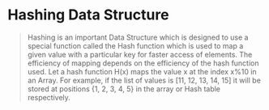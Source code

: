 # Hashing Data Structure
> Hashing is an important Data Structure which is designed to use a special function called the Hash function which is used to map a given value with a particular key for faster access of elements. 
> The efficiency of mapping depends on the efficiency of the hash function used.
> Let a hash function H(x) maps the value x at the index x%10 in an Array. 
> For example, if the list of values is [11, 12, 13, 14, 15] it will be stored at positions {1, 2, 3, 4, 5} in the array or Hash table respectively.
